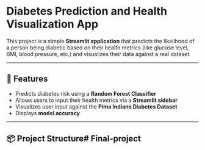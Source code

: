 # Diabetes Prediction and Health Visualization App

This project is a simple **Streamlit application** that predicts the likelihood of a person being diabetic based on their health metrics (like glucose level, BMI, blood pressure, etc.) and visualizes their data against a real dataset.

---

## 🚀 Features

- Predicts diabetes risk using a **Random Forest Classifier**
- Allows users to input their health metrics via a **Streamlit sidebar**
- Visualizes user input against the **Pima Indians Diabetes Dataset**
- Displays **model accuracy**

---

## 📦 Project Structure# Final-project
